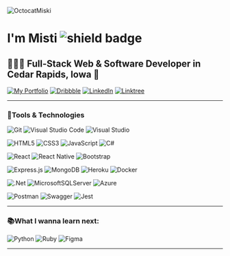 ![OctocatMiski](https://bit.ly/3Ie0QFm)

# I'm Misti ![shield badge](https://img.shields.io/badge/%F0%9F%A9%B7-miski-%23EA4C89?style=plastic&logo=react)

## 👩🏻‍💻 Full-Stack Web & Software Developer in Cedar Rapids, Iowa 🌽

[![My Portfolio](https://img.shields.io/badge/-Portfolio-%23EA4C89?style=plastic&logo=react)](https://mistidinzy.com)
[![Dribbble](https://img.shields.io/badge/Dribbble-EA4C89?style=plastic&logo=dribbble&logoColor=white)](https://dribbble.com/mistidinzy)
[![LinkedIn](https://img.shields.io/badge/LinkedIn-%23EA4C89.svg?style=plastic&logo=linkedin&logoColor=white)](https://www.linkedin.com/in/mistidinzy/)
[![Linktree](https://img.shields.io/badge/Linktree-%23EA4C89?style=plastic&logo=linktree&logoColor=white)](https://linktr.ee/mdinzy) 

---

### 🥞Tools & Technologies

![Git](https://img.shields.io/badge/git-%23F05033.svg?style=plastic&logo=git&logoColor=white)
![Visual Studio Code](https://img.shields.io/badge/Visual%20Studio%20Code-0078d7.svg?style=plastic&logo=visual-studio-code&logoColor=white)
![Visual Studio](https://img.shields.io/badge/Visual%20Studio-5C2D91.svg?style=plastic&logo=visual-studio&logoColor=white)

![HTML5](https://img.shields.io/badge/HTML5-%23E34F26.svg?style=plastic&logo=html5&logoColor=white)
![CSS3](https://img.shields.io/badge/CSS3-%231572B6.svg?style=plastic&logo=css3&logoColor=white)
![JavaScript](https://img.shields.io/badge/JavaScript-%23323330.svg?style=plastic&logo=javascript&logoColor=%23F7DF1E)
![C#](https://img.shields.io/badge/C%23-%23239120.svg?style=plastic&logo=c-sharp&logoColor=white) 
  
![React](https://img.shields.io/badge/React-%2320232a.svg?style=plastic&logo=react&logoColor=%2361DAFB)
![React Native](https://img.shields.io/badge/React_Native-%2320232a.svg?style=plastic&logo=react&logoColor=%2361DAFB)
![Bootstrap](https://img.shields.io/badge/Bootstrap-%23563D7C.svg?style=plastic&logo=bootstrap&logoColor=white) 
  
![Express.js](https://img.shields.io/badge/Express.js-%23404d59.svg?style=plastic&logo=express&logoColor=%2361DAFB)
![MongoDB](https://img.shields.io/badge/MongoDB-%234ea94b.svg?style=plastic&logo=mongodb&logoColor=white)
![Heroku](https://img.shields.io/badge/Heroku-%23430098.svg?style=plastic&logo=heroku&logoColor=white)
![Docker](https://img.shields.io/badge/Docker-%230db7ed.svg?style=plastic&logo=docker&logoColor=white)

![.Net](https://img.shields.io/badge/.NET-5C2D91?style=plastic&logo=.net&logoColor=white)
![MicrosoftSQLServer](https://img.shields.io/badge/Microsoft%20SQL%20Server-CC2927?style=plastic&logo=microsoft%20sql%20server&logoColor=white)
![Azure](https://img.shields.io/badge/Azure-%230072C6.svg?style=plastic&logo=microsoftazure&logoColor=white)

![Postman](https://img.shields.io/badge/Postman-FF6C37?style=plastic&logo=postman&logoColor=white)
![Swagger](https://img.shields.io/badge/-Swagger-%23Clojure?style=plastic&logo=swagger&logoColor=white)
![Jest](https://img.shields.io/badge/-Jest-%23C21325?style=plastic&logo=jest&logoColor=white)

---
 
### 📚What I wanna learn next:

![Python](https://img.shields.io/badge/Python-3670A0?style=plastic&logo=python&logoColor=ffdd54)
![Ruby](https://img.shields.io/badge/Ruby-%23CC342D.svg?style=plastic&logo=ruby&logoColor=white)
![Figma](https://img.shields.io/badge/Figma-%23F24E1E.svg?style=plastic&logo=figma&logoColor=white)  

---
